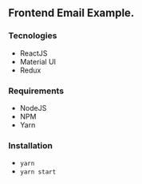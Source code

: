## Frontend Email Example.

### Tecnologies

- ReactJS
- Material UI
- Redux

### Requirements

- NodeJS
- NPM
- Yarn

### Installation

- `yarn`
- `yarn start`